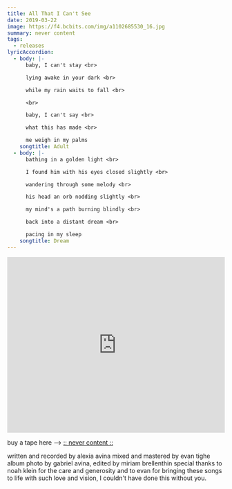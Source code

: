 ```yaml
---
title: All That I Can't See
date: 2019-03-22
image: https://f4.bcbits.com/img/a1102685530_16.jpg
summary: never content
tags:
  - releases
lyricAccordion:
  - body: |-
      baby, I can't stay <br>

      lying awake in your dark <br>

      while my rain waits to fall <br>

      <br>

      baby, I can't say <br>

      what this has made <br>

      me weigh in my palms
    songtitle: Adult
  - body: |-
      bathing in a golden light <br>

      I found him with his eyes closed slightly <br>

      wandering through some melody <br>

      his head an orb nodding slightly <br>

      my mind's a path burning blindly <br>

      back into a distant dream <br>

      pacing in my sleep
    songtitle: Dream
---
```



<iframe style="border: 0; width: 100%; height: 406px;" src="https://bandcamp.com/EmbeddedPlayer/album=1753002933/size=large/bgcol=ffffff/linkcol=B1B4C3/artwork=small/transparent=true/" seamless><a href="http://alexiaavina.bandcamp.com/album/all-that-i-cant-see">All That I Can&#39;t See by Alexia Avina</a></iframe>

buy a tape here --> [:: never content ::](becomecontent.bandcamp.com/album/all-that-i-cant-see)

written and recorded by alexia avina
mixed and mastered by evan tighe
album photo by gabriel avina, edited by miriam brellenthin
special thanks to noah klein for the care and generosity
and to evan for bringing these songs to life with such love and vision, I couldn't have done this without you.
